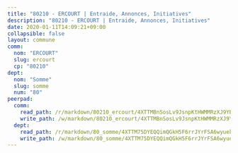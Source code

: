 ```yaml
---
title: "80210 - ERCOURT | Entraide, Annonces, Initiatives"
description: "80210 - ERCOURT | Entraide, Annonces, Initiatives"
date: 2020-01-11T14:09:21+09:00
collapsible: false
layout: commune
comm:
  nom: "ERCOURT"
  slug: ercourt
  cp: "80210"
dept:
  nom: "Somme"
  slug: somme
  num: "80"
peerpad:
  comm:
    read_path: /r/markdown/80210_ercourt/4XTTMBnSosLv9JsnpKtHWMMRzXJ9YBPRstH75gscUGY7Skm68
    write_path: /w/markdown/80210_ercourt/4XTTMBnSosLv9JsnpKtHWMMRzXJ9YBPRstH75gscUGY7Skm68-K3TgU3AN35YBNQsYAKRBDY5W8pcvWQCFZnA7aKTpDN2hjxvzVc1mGwHCrz5zas3LrbHUhmEes6iJqkYxxhamHkKyr6b7SWHva1qYRo8SispUse6fdXtMsegKpmvJVhinWioGGzNL
  dept:
    read_path: /r/markdown/80_somme/4XTTM75DYEQQimQGkH5F6rrJYrFSA6wyuekdgioEx7v45YjSw
    write_path: /w/markdown/80_somme/4XTTM75DYEQQimQGkH5F6rrJYrFSA6wyuekdgioEx7v45YjSw-K3TgTuB1DbUNHuFo9Fhh6JTUriPx8E5izGkmw9RSNTjUtMFPoZhqqp87szE8th3EytWSHGdhUuQUPjam8aJZh1SdH8pL3ibgUbMdNhU17kjAmSa49LMB2GjXvVwDVurE8mgce3XM
---
```


